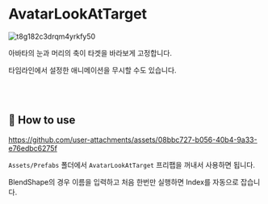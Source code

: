 # AvatarLookAtTarget
![t8g182c3drqm4yrkfy50](https://github.com/user-attachments/assets/39cb7d26-57f7-42f1-bea4-b65c26c9c3fc)

아바타의 눈과 머리의 축이 타겟을 바라보게 고정합니다.

타임라인에서 설정한 애니메이션을 무시할 수도 있습니다.

</br></br>
## 📌 How to use
https://github.com/user-attachments/assets/08bbc727-b056-40b4-9a33-e76edbc6275f

```Assets/Prefabs``` 폴더에서 ```AvatarLookAtTarget``` 프리팹을 꺼내서 사용하면 됩니다.

BlendShape의 경우 이름을 입력하고 처음 한번만 실행하면 Index를 자동으로 잡습니다.
